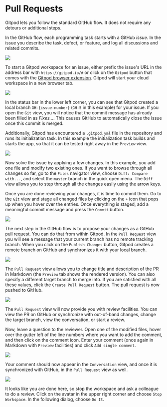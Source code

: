 # Pull Requests

Gitpod lets you follow the standard GitHub flow. It does not require any detours or
additional steps.

In the GitHub flow, each programming task starts with a GitHub _issue_. In the issue you describe
the task, defect, or feature, and log all discussions and related commits.

![](images/pr-GitHub-issue.png)

To start a Gitpod workspace for an issue, either prefix the issue's URL in the address bar with
`https://gitpod.io/#` or click on the `Gitpod` button that comes with the [Gitpod browser
extension](/docs/browser-extension/). Gitpod will start your cloud workspace in a new browser tab.

![](images/pr-gitpod-started.png)

In the status bar in the lower left corner, you can see that Gitpod created a local branch `GH-{issue-number}`
(`GH-5` in this example) for your issue. If you open the `Git` view, you will notice that the commit message has
already been filled in as _Fixes..._. This causes GitHub to automatically close the issue once this commit is
merged.

Additionally, Gitpod has encountered a `.gitpod.yml` file in the repository and runs its
initialization task. In this example the initialization task builds and starts the app, so that it
can be tested right away in the `Preview` view.

![](images/pr-preview.png)

Now solve the issue by applying a few changes. In this example, you add one file and modify two
existing ones. If you want to browse through all changes so far, go to the `Files` navigator view,
choose `Diff: Compare with...`, and select the `master` branch in the quick open menu. The `Diff`
view allows you to step through all the changes easily using the arrow keys.

Once you are done reviewing your changes, it is time to commit them. Go to the `Git` view and stage
all changed files by clicking on the `+` icon that pops up when you hover over the entries. Once
everything is staged, add a meaningful commit message and press the `Commit` button.

![](images/pr-commit.png)

The next step in the GitHub flow is to propose your changes as a GitHub pull request. You can do that
from within Gitpod. In the `Pull Request` view you will see a message that your current
branch has no remote tracking branch. When you click on the `Publish Changes` button, Gitpod creates a
remote branch on GitHub and synchronizes it with your local branch.

![](images/pr-confirm-publish.png)

The `Pull Request` view allows you to change title and description of the PR in Markdown (the
`Preview` tab shows the rendered version). You can also specify a different target branch to merge
into. If you are satisfied with all these values, click the `Create Pull Request` button. The pull
request is now pushed to GitHub.

![](images/pr-new.png)

The `Pull Request` view will now provide you with review facilities. You can view the PR on GitHub
or synchronize with out-of-band changes, change the target branch, view the conversation, or
start a review.

Now, leave a question to the reviewer. Open one of the modified files, hover over the gutter left
of the line numbers where you want to add the comment, and then click on the comment icon. Enter
your comment (once again in Markdown with `Preview` facilities) and click `Add single comment`.

![](images/pr-add-comment.png)

Your comment should now appear in the `Conversation` view, and once it is synchronized with GitHub,
in the `Pull Request` view as well.

![](images/pr-stop-ws.png)

It looks like you are done here, so stop the workspace and ask a colleague to do a review.
Click on the avatar in the upper right corner and choose `Stop Workspace`. In the following dialog,
choose `Do It`.

